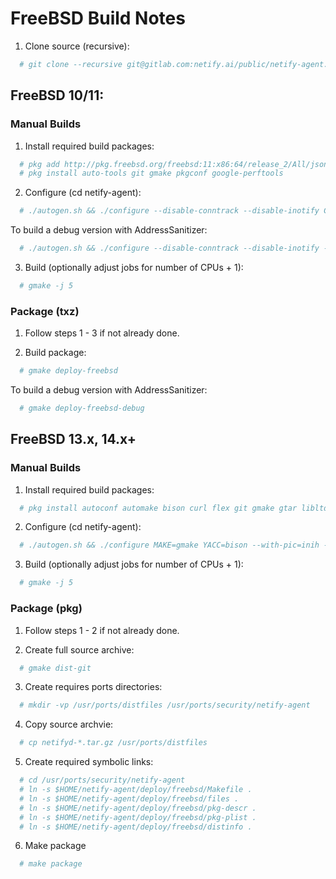 # FreeBSD Build Notes

1. Clone source (recursive):

```sh
  # git clone --recursive git@gitlab.com:netify.ai/public/netify-agent.git
```

## FreeBSD 10/11:

### Manual Builds

1. Install required build packages:
```sh
  # pkg add http://pkg.freebsd.org/freebsd:11:x86:64/release_2/All/json-c-0.13.txz
  # pkg install auto-tools git gmake pkgconf google-perftools
```
2. Configure (cd netify-agent):

```sh
  # ./autogen.sh && ./configure --disable-conntrack --disable-inotify CC=clang CXX=clang++ MAKE=gmake
```
To build a debug version with AddressSanitizer:
```sh
  # ./autogen.sh && ./configure --disable-conntrack --disable-inotify --disable-libtcmalloc CC=clang CXX=clang++ CFLAGS='-O1 -fsanitize=address -fno-omit-frame-pointer' CXXFLAGS='-O1 -fsanitize=address -fno-omit-frame-pointer' MAKE=gmake
```
3. Build (optionally adjust jobs for number of CPUs + 1):
```sh
  # gmake -j 5
```

### Package (txz)

1. Follow steps 1 - 3 if not already done.

2. Build package:
```sh
  # gmake deploy-freebsd
```
To build a debug version with AddressSanitizer:
```sh
  # gmake deploy-freebsd-debug
```

## FreeBSD 13.x, 14.x+

### Manual Builds

1. Install required build packages:
```sh
  # pkg install autoconf automake bison curl flex git gmake gtar libltdl libpcap libtool pkgconf
```

2. Configure (cd netify-agent):

```sh
  # ./autogen.sh && ./configure MAKE=gmake YACC=bison --with-pic=inih --disable-libtcmalloc
```

3. Build (optionally adjust jobs for number of CPUs + 1):
```sh
  # gmake -j 5
```

### Package (pkg)

1. Follow steps 1 - 2 if not already done.

2. Create full source archive:
```sh
  # gmake dist-git
```

3. Create requires ports directories:
```sh
  # mkdir -vp /usr/ports/distfiles /usr/ports/security/netify-agent
```

4. Copy source archvie:
```sh
  # cp netifyd-*.tar.gz /usr/ports/distfiles
```

5. Create required symbolic links:
```sh
  # cd /usr/ports/security/netify-agent
  # ln -s $HOME/netify-agent/deploy/freebsd/Makefile .
  # ln -s $HOME/netify-agent/deploy/freebsd/files .
  # ln -s $HOME/netify-agent/deploy/freebsd/pkg-descr .
  # ln -s $HOME/netify-agent/deploy/freebsd/pkg-plist .
  # ln -s $HOME/netify-agent/deploy/freebsd/distinfo .
```

6. Make package
```sh
  # make package
```
